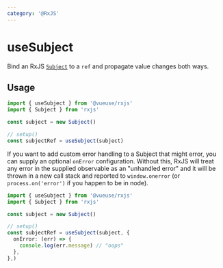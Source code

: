 ```yaml
---
category: '@RxJS'
---
```


# useSubject

Bind an RxJS [`Subject`](https://rxjs.dev/guide/subject) to a `ref` and propagate value changes both ways.

## Usage

```ts
import { useSubject } from '@vueuse/rxjs'
import { Subject } from 'rxjs'

const subject = new Subject()

// setup()
const subjectRef = useSubject(subject)
```

If you want to add custom error handling to a Subject that might error, you can supply an optional `onError` configuration. Without this, RxJS will treat any error in the supplied observable as an "unhandled error" and it will be thrown in a new call stack and reported to `window.onerror` (or `process.on('error')` if you happen to be in node).

```ts
import { useSubject } from '@vueuse/rxjs'
import { Subject } from 'rxjs'

const subject = new Subject()

// setup()
const subjectRef = useSubject(subject, {
  onError: (err) => {
    console.log(err.message) // "oops"
  },
},)
```

